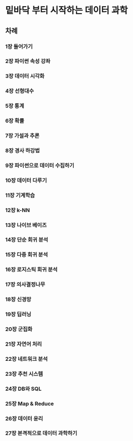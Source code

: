 # 밑바닥 부터 시작하는 데이터 과학

## 차례

### 1장 들어가기


### 2장 파이썬 속성 강좌


### 3장 데이터 시각화


### 4장 선형대수


### 5장 통계


### 6장 확률


### 7장 가설과 추론


### 8장 경사 하강법


### 9장 파이썬으로 데이터 수집하기


### 10장 데이터 다루기


### 11장 기계학습


### 12장 k-NN


### 13장 나이브 베이즈


### 14장 단순 회귀 분석


### 15장 다중 회귀 분석


### 16장 로지스틱 회귀 분석


### 17장 의사결정나무


### 18장 신경망


### 19장 딥러닝


### 20장 군집화


### 21장 자연어 처리


### 22장 네트워크 분석


### 23장 추천 시스템


### 24장 DB와 SQL


### 25장 Map & Reduce


### 26장 데이터 윤리


### 27장 본격적으로 데이터 과학하기